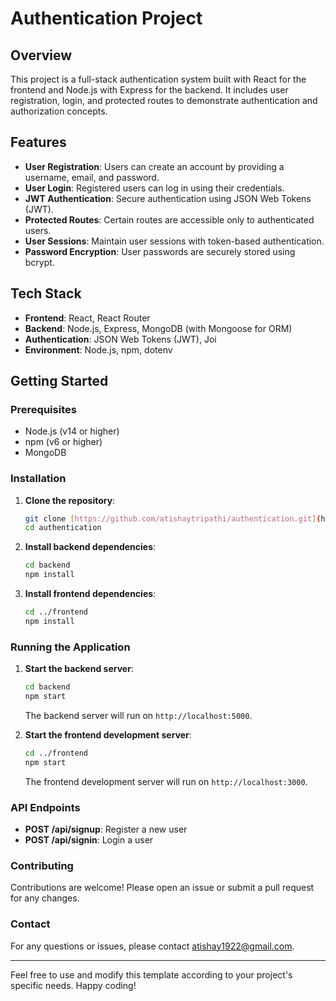 # Authentication Project

## Overview

This project is a full-stack authentication system built with React for the frontend and Node.js with Express for the backend. It includes user registration, login, and protected routes to demonstrate authentication and authorization concepts.

## Features

- **User Registration**: Users can create an account by providing a username, email, and password.
- **User Login**: Registered users can log in using their credentials.
- **JWT Authentication**: Secure authentication using JSON Web Tokens (JWT).
- **Protected Routes**: Certain routes are accessible only to authenticated users.
- **User Sessions**: Maintain user sessions with token-based authentication.
- **Password Encryption**: User passwords are securely stored using bcrypt.

## Tech Stack

- **Frontend**: React, React Router
- **Backend**: Node.js, Express, MongoDB (with Mongoose for ORM)
- **Authentication**: JSON Web Tokens (JWT), Joi
- **Environment**: Node.js, npm, dotenv

## Getting Started

### Prerequisites

- Node.js (v14 or higher)
- npm (v6 or higher)
- MongoDB

### Installation

1. **Clone the repository**:
   ```sh
   git clone [https://github.com/atishaytripathi/authentication.git](https://github.com/atishaytripathi/authentication.git)
   cd authentication
   ```

2. **Install backend dependencies**:
   ```sh
   cd backend
   npm install
   ```

3. **Install frontend dependencies**:
   ```sh
   cd ../frontend
   npm install
   ```

### Running the Application

1. **Start the backend server**:
   ```sh
   cd backend
   npm start
   ```

   The backend server will run on `http://localhost:5000`.

2. **Start the frontend development server**:
   ```sh
   cd ../frontend
   npm start
   ```

   The frontend development server will run on `http://localhost:3000`.


### API Endpoints

- **POST /api/signup**: Register a new user
- **POST /api/signin**: Login a user

### Contributing

Contributions are welcome! Please open an issue or submit a pull request for any changes.

### Contact

For any questions or issues, please contact [atishay1922@gmail.com](mailto:atishay1922@gmail.com).

---

Feel free to use and modify this template according to your project's specific needs. Happy coding!
